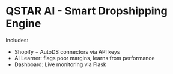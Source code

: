 # QSTAR AI - Smart Dropshipping Engine

Includes:
- Shopify + AutoDS connectors via API keys
- AI Learner: flags poor margins, learns from performance
- Dashboard: Live monitoring via Flask
